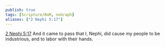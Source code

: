 ```yaml
---
publish: true
tags: [Scripture/BoM, noGraph]
aliases: ["2 Nephi 5:17"]
---
```

[2 Nephi 5:17](https://churchofjesuschrist.org/study/scriptures/bofm/2-ne/5?lang=eng&id=p17#p17) And it came to pass that I, Nephi, did cause my people to be industrious, and to labor with their hands.
